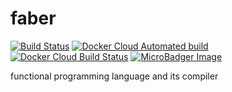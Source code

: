 # faber

[![Build Status](https://travis-ci.com/faber-lang/faber.svg?branch=develop)](https://travis-ci.com/faber-lang/faber)
[![Docker Cloud Automated build](https://img.shields.io/docker/cloud/automated/faberlang/faber.svg)](https://hub.docker.com/r/faberlang/faber)
[![Docker Cloud Build Status](https://img.shields.io/docker/cloud/build/faberlang/faber.svg)](https://hub.docker.com/r/faberlang/faber)
[![MicroBadger Image](https://images.microbadger.com/badges/image/faberlang/faber.svg)](https://microbadger.com/images/faberlang/faber)

functional programming language and its compiler
